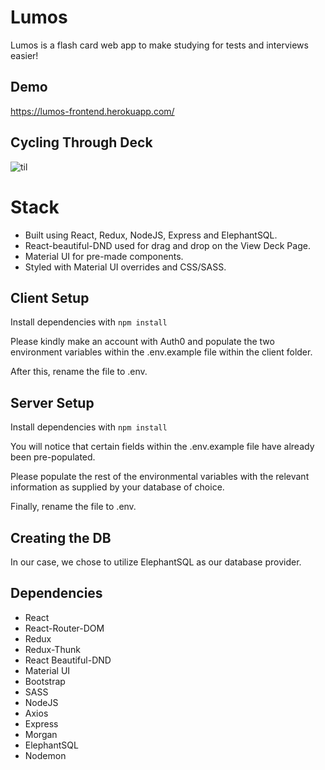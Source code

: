 # Lumos

Lumos is a flash card web app to make studying for tests and interviews easier!

## Demo

https://lumos-frontend.herokuapp.com/

## Cycling Through Deck

![til]()


# Stack

- Built using React, Redux, NodeJS, Express and ElephantSQL.
- React-beautiful-DND used for drag and drop on the View Deck Page.
- Material UI for pre-made components.
- Styled with Material UI overrides and CSS/SASS.

## Client Setup

Install dependencies with `npm install`

Please kindly make an account with Auth0 and populate the two environment variables within the .env.example file
within the client folder.

After this, rename the file to .env.

## Server Setup

Install dependencies with `npm install`

You will notice that certain fields within the .env.example file have already been pre-populated.

Please populate the rest of the environmental variables with the relevant information as supplied by your
database of choice.

Finally, rename the file to .env.

## Creating the DB

In our case, we chose to utilize ElephantSQL as our database provider.

## Dependencies

- React
- React-Router-DOM
- Redux
- Redux-Thunk
- React Beautiful-DND
- Material UI
- Bootstrap
- SASS
- NodeJS
- Axios
- Express
- Morgan
- ElephantSQL
- Nodemon
